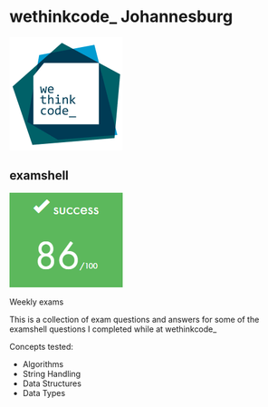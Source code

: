 # wethinkcode_ Johannesburg

![wethinkcode_ logo](resources/wtc.gif)

## examshell

![final mark](resources/examshell-finalmark.png)

Weekly exams

This is a collection of exam questions and answers for some of the examshell questions I completed while at wethinkcode_

Concepts tested:
- Algorithms
- String Handling
- Data Structures
- Data Types
